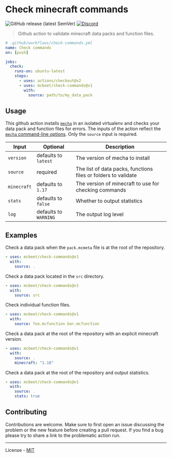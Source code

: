 # Check minecraft commands

![GitHub release (latest SemVer)](https://img.shields.io/github/v/release/mcbeet/check-commands)
[![Discord](https://img.shields.io/discord/900530660677156924?color=7289DA&label=discord&logo=discord&logoColor=fff)](https://discord.gg/98MdSGMm8j)

> Github action to validate minecraft data packs and function files.

```yml
# .github/workflows/check-commands.yml
name: Check commands
on: [push]

jobs:
  check:
    runs-on: ubuntu-latest
    steps:
      - uses: actions/checkout@v2
      - uses: mcbeet/check-commands@v1
        with:
          source: path/to/my_data_pack
```

## Usage

This github action installs [`mecha`](https://github.com/mcbeet/mecha) in an isolated virtualenv and checks your data pack and function files for errors. The inputs of the action reflect the [`mecha` command-line options](https://github.com/mcbeet/mecha#command-line-utility). Only the `source` input is required.

| Input       | Optional              | Description                                                    |
| ----------- | --------------------- | -------------------------------------------------------------- |
| `version`   | defaults to `latest`  | The version of mecha to install                                |
| `source`    | required              | The list of data packs, functions files or folders to validate |
| `minecraft` | defaults to `1.17`    | The version of minecraft to use for checking commands          |
| `stats`     | defaults to `false`   | Whether to output statistics                                   |
| `log`       | defaults to `WARNING` | The output log level                                           |

## Examples

Check a data pack when the `pack.mcmeta` file is at the root of the repository.

```yml
- uses: mcbeet/check-commands@v1
  with:
    source: .
```

Check a data pack located in the `src` directory.

```yml
- uses: mcbeet/check-commands@v1
  with:
    source: src
```

Check individual function files.

```yml
- uses: mcbeet/check-commands@v1
  with:
    source: foo.mcfunction bar.mcfunction
```

Check a data pack at the root of the repository with an explicit minecraft version.

```yml
- uses: mcbeet/check-commands@v1
  with:
    source: .
    minecraft: "1.18"
```

Check a data pack at the root of the repository and output statistics.

```yml
- uses: mcbeet/check-commands@v1
  with:
    source: .
    stats: true
```

## Contributing

Contributions are welcome. Make sure to first open an issue discussing the problem or the new feature before creating a pull request. If you find a bug please try to share a link to the problematic action run.

---

License - [MIT](https://github.com/mcbeet/check-commands/blob/main/LICENSE)
